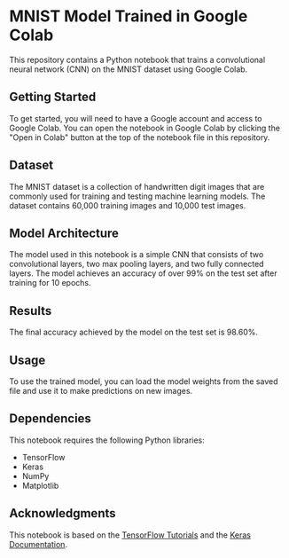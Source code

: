 # MNIST Model Trained in Google Colab

This repository contains a Python notebook that trains a convolutional neural network (CNN) on the MNIST dataset using Google Colab.

## Getting Started

To get started, you will need to have a Google account and access to Google Colab. You can open the notebook in Google Colab by clicking the "Open in Colab" button at the top of the notebook file in this repository.

## Dataset

The MNIST dataset is a collection of handwritten digit images that are commonly used for training and testing machine learning models. The dataset contains 60,000 training images and 10,000 test images.

## Model Architecture

The model used in this notebook is a simple CNN that consists of two convolutional layers, two max pooling layers, and two fully connected layers. The model achieves an accuracy of over 99% on the test set after training for 10 epochs.

## Results

The final accuracy achieved by the model on the test set is 98.60%.

## Usage

To use the trained model, you can load the model weights from the saved file and use it to make predictions on new images.

## Dependencies

This notebook requires the following Python libraries:

- TensorFlow
- Keras
- NumPy
- Matplotlib

## Acknowledgments

This notebook is based on the [TensorFlow Tutorials](https://www.tensorflow.org/tutorials/keras/classification) and the [Keras Documentation](https://keras.io/examples/vision/mnist_convnet/).
